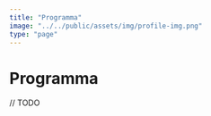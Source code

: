 ```yaml
---
title: "Programma"
image: "../../public/assets/img/profile-img.png"
type: "page"
---
```


# Programma

// TODO